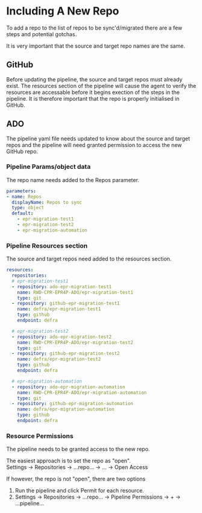 # Including A New Repo

To add a repo to the list of repos to be sync'd/migrated there are a few steps and potential gotchas.

It is very important that the source and target repo names are the same.

## GitHub

Before updating the pipeline, the source and target repos must already exist.  The resources section of the pipeline will cause the agent to verify the resources are accessable before it begins exection of the steps in the pipeline.  It is therefore important that the repo is properly initialised in GitHub.

## ADO

The pipeline yaml file needs updated to know about the source and target repos and the pipeline will need granted permission to access the new GitHub repo.

### Pipeline Params/object data

The repo name needs added to the Repos parameter.

```yaml
parameters:
- name: Repos
  displayName: Repos to sync
  type: object
  default: 
    - epr-migration-test1
    - epr-migration-test2
    - epr-migration-automation
```

### Pipeline Resources section

The source and target repos need added to the resources section.

```yaml
resources: 
  repositories:
  # epr-migration-test1
  - repository: ado-epr-migration-test1
    name: RWD-CPR-EPR4P-ADO/epr-migration-test1
    type: git
  - repository: github-epr-migration-test1
    name: defra/epr-migration-test1
    type: github
    endpoint: defra

  # epr-migration-test2
  - repository: ado-epr-migration-test2
    name: RWD-CPR-EPR4P-ADO/epr-migration-test2
    type: git
  - repository: github-epr-migration-test2
    name: defra/epr-migration-test2
    type: github
    endpoint: defra

  # epr-migration-automation
  - repository: ado-epr-migration-automation
    name: RWD-CPR-EPR4P-ADO/epr-migration-automation
    type: git
  - repository: github-epr-migration-automation
    name: defra/epr-migration-automation
    type: github
    endpoint: defra
```

### Resource Permissions

The pipeline needs to be granted access to the new repo.  

The easiest approach is to set the repo as "open".  
Settings -> Repositories -> ...repo... -> ... -> Open Access

If however, the repo is not "open", there are two options

1. Run the pipeline and click Permit for each resource.
2. Settings -> Repositories -> ...repo... -> Pipeline Permissions -> + -> ...pipeline...
